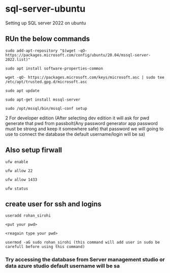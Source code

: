
# sql-server-ubuntu
Setting up SQL server 2022 on ubuntu

## RUn the below commands 

```
sudo add-apt-repository "$(wget -qO- https://packages.microsoft.com/config/ubuntu/20.04/mssql-server-2022.list)" 

sudo apt install software-properties-common

wget -qO- https://packages.microsoft.com/keys/microsoft.asc | sudo tee /etc/apt/trusted.gpg.d/microsoft.asc

sudo apt update

sudo apt-get install mssql-server

sudo /opt/mssql/bin/mssql-conf setup
```

2 For developer edition (After selecting dev edition it will ask for pwd generate that pwd from passbolt(Any password generator app password must be strong and keep it somewhere safe) that password we will going to use to connect the database the default username/login will be sa)


## Also setup firwall

```
ufw enable

ufw allow 22

ufw allow 1433

ufw status
```

## create user for ssh and logins

```
useradd rohan_sirohi

<put your pwd>

<reagain type your pwd>

usermod -aG sudo rohan_sirohi (this command will add user in sudo be carefull before using this command)
```

### Try accessing the database from Server management studio or data azure studio default username will be sa








